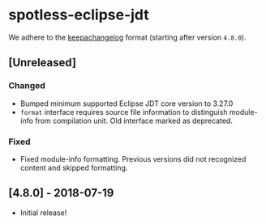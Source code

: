 # spotless-eclipse-jdt

We adhere to the [keepachangelog](https://keepachangelog.com/en/1.0.0/) format (starting after version `4.8.0`).

## [Unreleased]
### Changed
* Bumped minimum supported Eclipse JDT core version to 3.27.0
* `format` interface requires source file information to distinguish module-info from compilation unit. Old interface marked as deprecated.
### Fixed
* Fixed module-info formatting. Previous versions did not recognized content and skipped formatting.

## [4.8.0] - 2018-07-19
* Initial release!
